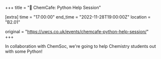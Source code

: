 +++
title = "🧪 ChemCafe: Python Help Session"

[extra]
time = "17:00:00"
end_time = "2022-11-28T19:00:00Z"
location = "B2.01"

original = "https://uwcs.co.uk/events/chemcafe-python-help-session/"    
+++

In collaboration with ChemSoc, we're going to help Chemistry students out with some Python!
